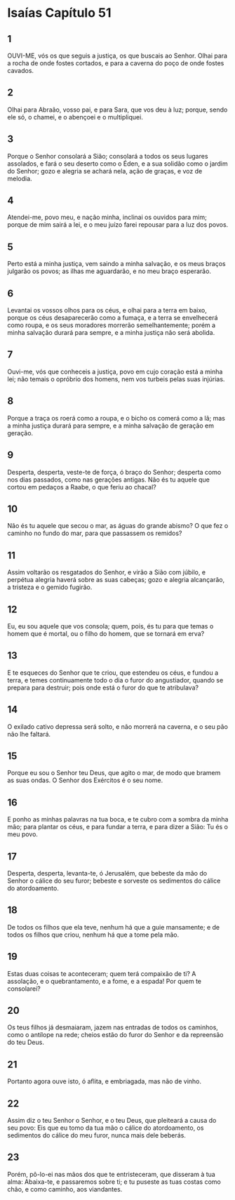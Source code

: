 # Isaías Capítulo 51

## 1
OUVI-ME, vós os que seguis a justiça, os que buscais ao Senhor. Olhai para a rocha de onde fostes cortados, e para a caverna do poço de onde fostes cavados.

## 2
Olhai para Abraão, vosso pai, e para Sara, que vos deu à luz; porque, sendo ele só, o chamei, e o abençoei e o multipliquei.

## 3
Porque o Senhor consolará a Sião; consolará a todos os seus lugares assolados, e fará o seu deserto como o Éden, e a sua solidão como o jardim do Senhor; gozo e alegria se achará nela, ação de graças, e voz de melodia.

## 4
Atendei-me, povo meu, e nação minha, inclinai os ouvidos para mim; porque de mim sairá a lei, e o meu juízo farei repousar para a luz dos povos.

## 5
Perto está a minha justiça, vem saindo a minha salvação, e os meus braços julgarão os povos; as ilhas me aguardarão, e no meu braço esperarão.

## 6
Levantai os vossos olhos para os céus, e olhai para a terra em baixo, porque os céus desaparecerão como a fumaça, e a terra se envelhecerá como roupa, e os seus moradores morrerão semelhantemente; porém a minha salvação durará para sempre, e a minha justiça não será abolida.

## 7
Ouvi-me, vós que conheceis a justiça, povo em cujo coração está a minha lei; não temais o opróbrio dos homens, nem vos turbeis pelas suas injúrias.

## 8
Porque a traça os roerá como a roupa, e o bicho os comerá como a lã; mas a minha justiça durará para sempre, e a minha salvação de geração em geração.

## 9
Desperta, desperta, veste-te de força, ó braço do Senhor; desperta como nos dias passados, como nas gerações antigas. Não és tu aquele que cortou em pedaços a Raabe, o que feriu ao chacal?

## 10
Não és tu aquele que secou o mar, as águas do grande abismo? O que fez o caminho no fundo do mar, para que passassem os remidos?

## 11
Assim voltarão os resgatados do Senhor, e virão a Sião com júbilo, e perpétua alegria haverá sobre as suas cabeças; gozo e alegria alcançarão, a tristeza e o gemido fugirão.

## 12
Eu, eu sou aquele que vos consola; quem, pois, és tu para que temas o homem que é mortal, ou o filho do homem, que se tornará em erva?

## 13
E te esqueces do Senhor que te criou, que estendeu os céus, e fundou a terra, e temes continuamente todo o dia o furor do angustiador, quando se prepara para destruir; pois onde está o furor do que te atribulava?

## 14
O exilado cativo depressa será solto, e não morrerá na caverna, e o seu pão não lhe faltará.

## 15
Porque eu sou o Senhor teu Deus, que agito o mar, de modo que bramem as suas ondas. O Senhor dos Exércitos é o seu nome.

## 16
E ponho as minhas palavras na tua boca, e te cubro com a sombra da minha mão; para plantar os céus, e para fundar a terra, e para dizer a Sião: Tu és o meu povo.

## 17
Desperta, desperta, levanta-te, ó Jerusalém, que bebeste da mão do Senhor o cálice do seu furor; bebeste e sorveste os sedimentos do cálice do atordoamento.

## 18
De todos os filhos que ela teve, nenhum há que a guie mansamente; e de todos os filhos que criou, nenhum há que a tome pela mão.

## 19
Estas duas coisas te aconteceram; quem terá compaixão de ti? A assolação, e o quebrantamento, e a fome, e a espada! Por quem te consolarei?

## 20
Os teus filhos já desmaiaram, jazem nas entradas de todos os caminhos, como o antílope na rede; cheios estão do furor do Senhor e da repreensão do teu Deus.

## 21
Portanto agora ouve isto, ó aflita, e embriagada, mas não de vinho.

## 22
Assim diz o teu Senhor o Senhor, e o teu Deus, que pleiteará a causa do seu povo: Eis que eu tomo da tua mão o cálice do atordoamento, os sedimentos do cálice do meu furor, nunca mais dele beberás.

## 23
Porém, pô-lo-ei nas mãos dos que te entristeceram, que disseram à tua alma: Abaixa-te, e passaremos sobre ti; e tu puseste as tuas costas como chão, e como caminho, aos viandantes.

